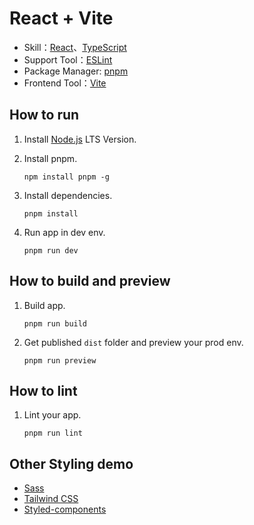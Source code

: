 # React + Vite

- Skill：[React](https://react.dev/)、[TypeScript](https://www.typescriptlang.org/)
- Support Tool：[ESLint](https://eslint.org/)
- Package Manager: [pnpm](https://pnpm.io/)
- Frontend Tool：[Vite](https://vitejs.dev/)

## How to run

1. Install [Node.js](https://nodejs.org/en) LTS Version.

2. Install pnpm.

   ```
   npm install pnpm -g
   ```

3. Install dependencies.

   ```
   pnpm install
   ```

4. Run app in dev env.

   ```
   pnpm run dev
   ```

## How to build and preview

1. Build app.

   ```
   pnpm run build
   ```

2. Get published `dist` folder and preview your prod env.

   ```
   pnpm run preview
   ```

## How to lint

1. Lint your app.

   ```
   pnpm run lint
   ```

## Other Styling demo

- [Sass](https://github.com/cdcd72/vite-react/tree/pure-sass)
- [Tailwind CSS](https://github.com/cdcd72/vite-react/tree/tailwindcss)
- [Styled-components](https://github.com/cdcd72/vite-react/tree/styled-components)
